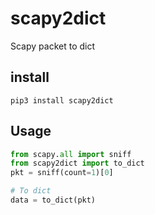 # scapy2dict
Scapy packet to dict


install
-------
`pip3 install scapy2dict`  


Usage
-----

```python
from scapy.all import sniff
from scapy2dict import to_dict
pkt = sniff(count=1)[0]

# To dict
data = to_dict(pkt)
```
